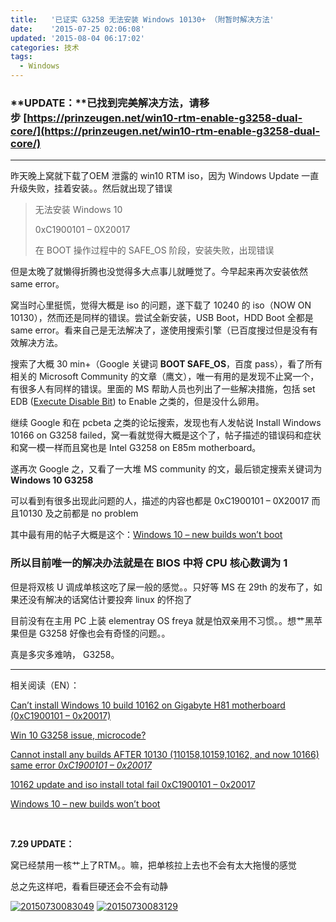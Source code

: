 ```yaml
---
title:   '已证实 G3258 无法安装 Windows 10130+ （附暂时解决方法'
date:    '2015-07-25 02:06:08'
updated: '2015-08-04 06:17:02'
categories: 技术
tags:
  - Windows
---
```



### **UPDATE：**已找到完美解决方法，请移步 [https://prinzeugen.net/win10-rtm-enable-g3258-dual-core/](https://prinzeugen.net/win10-rtm-enable-g3258-dual-core/)

- - - - - -

昨天晚上窝就下载了OEM 泄露的 win10 RTM iso，因为 Windows Update 一直升级失败，挂着安装。。然后就出现了错误

> 无法安装 Windows 10
>
> 0xC1900101 – 0X20017
>
> 在 BOOT 操作过程中的 SAFE_OS 阶段，安装失败，出现错误

但是太晚了就懒得折腾也没觉得多大点事儿就睡觉了。今早起来再次安装依然 same error。

窝当时心里挺慌，觉得大概是 iso 的问题，遂下载了 10240 的 iso（NOW ON 10130），然而还是同样的错误。尝试全新安装，USB Boot，HDD Boot 全都是 same error。看来自己是无法解决了，遂使用搜索引擎（已百度搜过但是没有有效解决方法。

搜索了大概 30 min+（Google 关键词 **BOOT SAFE_OS**，百度 pass），看了所有相关的 Microsoft Community 的文章（鹰文），唯一有用的是发现不止窝一个，有很多人有同样的错误。里面的 MS 帮助人员也列出了一些解决措施，包括 set EDB ([Execute Disable Bit](http://www.webopedia.com/TERM/E/Execute_Disable_Bit.html)) to Enable 之类的，但是没什么卵用。

继续 Google 和在 pcbeta 之类的论坛搜索，发现也有人发帖说 Install Windows 10166 on G3258 failed，窝一看就觉得大概是这个了，帖子描述的错误码和症状和窝一模一样而且窝也是 Intel G3258 on E85m motherboard。

遂再次 Google 之，又看了一大堆 MS community 的文，最后锁定搜索关键词为 **Windows 10 G3258**

可以看到有很多出现此问题的人，描述的内容也都是 0xC1900101 – 0X20017 而且10130 及之前都是 no problem

其中最有用的帖子大概是这个：[Windows 10 – new builds won’t boot](https://social.technet.microsoft.com/Forums/en-US/15d85ab2-9fc5-4683-96d6-7770a40284d4/windows-10-new-builds-wont-boot?forum=WinPreview2014Setup)

### 所以目前唯一的解决办法就是在 BIOS 中将 CPU 核心数调为 1

但是将双核 U 调成单核这吃了屎一般的感觉。。只好等 MS 在 29th 的发布了，如果还没有解决的话窝估计要投奔 linux 的怀抱了

目前没有在主用 PC 上装 elementray OS freya 就是怕双亲用不习惯。。想艹黑苹果但是 G3258 好像也会有奇怪的问题。。

真是多灾多难呐， G3258。

<!--more-->

---------

相关阅读（EN）：

[Can’t install Windows 10 build 10162 on Gigabyte H81 motherboard (0xC1900101 – 0x20017)](http://answers.microsoft.com/en-us/insider/forum/insider_wintp-insider_install/cant-install-windows-10-build-10162-on-gigabyte/5be9d4ec-fdc4-47bd-9eb6-5b26806cba59?page=1)

[Win 10 G3258 issue, microcode?](http://answers.microsoft.com/en-us/windows/forum/windows_10-win_upgrade/win-10-g3258-issue-microcode/2b8ba9bd-24e4-4b4a-8d39-abc738a3dec5?page=1)

[Cannot install any builds AFTER 10130 (110158,10159,10162, and now 10166) same error *0xC1900101 – 0x20017*](http://answers.microsoft.com/en-us/insider/forum/insider_wintp-insider_update/cannot-install-any-builds-after-10130/7dd7de32-ce2e-4939-b179-6a187a63502a?tm=1436479147357)

[10162 update and iso install total fail 0xC1900101 – 0x20017](http://answers.microsoft.com/en-us/insider/forum/insider_wintp-insider_update/10162-update-and-iso-install-total-fail-0xc1900101/ab3ba539-4780-42a3-beab-28b5b084acef?tab=question&status=allreplies&auth=1)

[Windows 10 – new builds won’t boot](https://social.technet.microsoft.com/Forums/en-US/15d85ab2-9fc5-4683-96d6-7770a40284d4/windows-10-new-builds-wont-boot?forum=WinPreview2014Setup)

 

**7.29 UPDATE：**

窝已经禁用一核艹上了RTM。。嘛，把单核拉上去也不会有太大拖慢的感觉

总之先这样吧，看看巨硬还会不会有动静

[![20150730083049](https://img.prin.studio/images/2015/07/2015-07-30_00-32-17.png)](https://img.prin.studio/images/2015/07/2015-07-30_00-32-17.png) [![20150730083129](https://img.prin.studio/images/2015/07/2015-07-30_00-32-15.png)](https://img.prin.studio/images/2015/07/2015-07-30_00-32-15.png)
